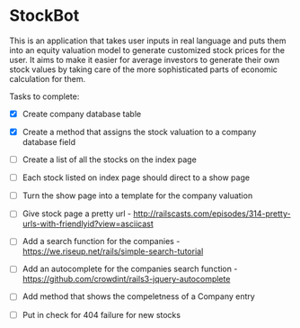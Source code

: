 StockBot
=========

This is an application that takes user inputs in real language and puts them into an equity valuation model to generate customized stock prices for the user.  It aims to make it easier for average investors to generate their own stock values by taking care of the more sophisticated parts of economic calculation for them.

Tasks to complete:

- [x] Create company database table

- [x] Create a method that assigns the stock valuation to a company database field

- [ ] Create a list of all the stocks on the index page

- [ ] Each stock listed on index page should direct to a show page

- [ ] Turn the show page into a template for the company valuation

- [ ] Give stock page a pretty url - http://railscasts.com/episodes/314-pretty-urls-with-friendlyid?view=asciicast

- [ ] Add a search function for the companies - https://we.riseup.net/rails/simple-search-tutorial

- [ ] Add an autocomplete for the companies search function - https://github.com/crowdint/rails3-jquery-autocomplete

- [ ] Add method that shows the compeletness of a Company entry

- [ ] Put in check for 404 failure for new stocks

